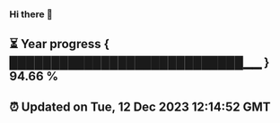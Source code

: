 ### Hi there 👋
⏳ Year progress { ████████████████████████████▁▁ } 94.66 %
---
⏰ Updated on Tue, 12 Dec 2023 12:14:52 GMT
---
